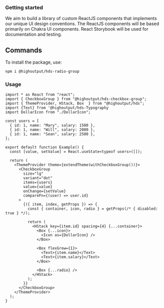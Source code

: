 ### Getting started

We aim to build a library of custom ReactJS components that implements our unique UI design conventions. The ReactJS components will be based primarily on Chakra UI components. React Storybook will be used for documentation and testing.

## Commands

To install the package, use:

```bash
npm i @highoutput/hds-radio-group
```

### Usage

```tsx
import * as React from "react";
import { CheckboxGroup } from "@highoutput/hds-checkbox-group";
import { ThemeProvider, HStack, Box  } from "@highoutput/hds";
import {Text} from '@highoutput/hds-Typography
import DollarIcon from "./DollarIcon";

const users = [
  { id: 1, name: "Mary", salary: 1500 },
  { id: 1, name: "Will", salary: 2000 },
  { id: 1, name: "Sean", salary: 2500 },
];

export default function Example() {
  const [value, setValue] = React.useState<typeof users>([]);

  return (
    <ThemeProvider theme={extendTheme(withCheckboxGroup())}>
      <CheckboxGroup
        size="lg"
        variant="dot"
        items={users}
        value={value}
        onChange={setValue}
        compareFn={(user) => user.id}
      >
        {({ item, index, getProps }) => {
          const { container, icon, radio } = getProps(/* { disabled: true } */);

          return (
            <HStack key={item.id} spacing={4} {...container}>
              <Box {...icon}>
                <Icon as={DollarIcon} />
              </Box>

              <Box flexGrow={1}>
                <Text>{item.name}</Text>
                <Text>{item.salary}</Text>
              </Box>

              <Box {...radio} />
            </HStack>
          );
        }}
      </CheckboxGroup>
    </ThemeProvider>
  );
}
```
